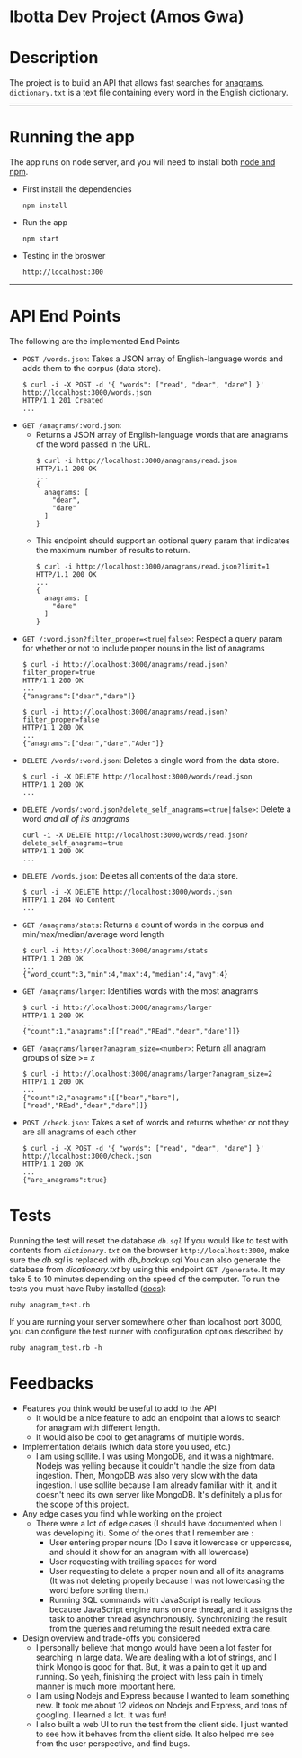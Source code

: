 Ibotta Dev Project (Amos Gwa)
=========

# Description
The project is to build an API that allows fast searches for [anagrams](https://en.wikipedia.org/wiki/Anagram). `dictionary.txt` is a text file containing every word in the English dictionary.

---
# Running the app
The app runs on node server, and you will need to install both [node and npm](https://docs.npmjs.com/getting-started/installing-node).

- First install the dependencies
  ```
  npm install
  ```
- Run the app
  ```
  npm start
  ```
- Testing in the broswer
  ```
  http://localhost:300
  ```
---
# API End Points
The following are the implemented End Points

- `POST /words.json`: Takes a JSON array of English-language words and adds them to the corpus (data store).
  ```
  $ curl -i -X POST -d '{ "words": ["read", "dear", "dare"] }' http://localhost:3000/words.json
  HTTP/1.1 201 Created
  ...
  ```
- `GET /anagrams/:word.json`:
  - Returns a JSON array of English-language words that are anagrams of the word passed in the URL.
    ```
    $ curl -i http://localhost:3000/anagrams/read.json
    HTTP/1.1 200 OK
    ...
    {
      anagrams: [
        "dear",
        "dare"
      ]
    }
    ```
  - This endpoint should support an optional query param that indicates the maximum number of results to return.
    ```
    $ curl -i http://localhost:3000/anagrams/read.json?limit=1
    HTTP/1.1 200 OK
    ...
    {
      anagrams: [
        "dare"
      ]
    }
    ```
- `GET /:word.json?filter_proper=<true|false>`: Respect a query param for whether or not to include proper nouns in the list of anagrams
  ```
  $ curl -i http://localhost:3000/anagrams/read.json?filter_proper=true
  HTTP/1.1 200 OK
  ...
  {"anagrams":["dear","dare"]}

  $ curl -i http://localhost:3000/anagrams/read.json?filter_proper=false
  HTTP/1.1 200 OK
  ...
  {"anagrams":["dear","dare","Ader"]}
  ```
- `DELETE /words/:word.json`: Deletes a single word from the data store.
  ```
  $ curl -i -X DELETE http://localhost:3000/words/read.json
  HTTP/1.1 200 OK
  ...
  ```
- `DELETE /words/:word.json?delete_self_anagrams=<true|false>`: Delete a word *and all of its anagrams*
  ```
  curl -i -X DELETE http://localhost:3000/words/read.json?delete_self_anagrams=true
  HTTP/1.1 200 OK
  ...
  ```
- `DELETE /words.json`: Deletes all contents of the data store.
  ```
  $ curl -i -X DELETE http://localhost:3000/words.json
  HTTP/1.1 204 No Content
  ...
  ```
- `GET /anagrams/stats`: Returns a count of words in the corpus and min/max/median/average word length
  ```
  $ curl -i http://localhost:3000/anagrams/stats
  HTTP/1.1 200 OK
  ...
  {"word_count":3,"min":4,"max":4,"median":4,"avg":4}
  ```
- `GET /anagrams/larger`: Identifies words with the most anagrams
  ```
  $ curl -i http://localhost:3000/anagrams/larger
  HTTP/1.1 200 OK
  ...
  {"count":1,"anagrams":[["read","REad","dear","dare"]]}
  ```
- `GET /anagrams/larger?anagram_size=<number>`: Return all anagram groups of size >= *x*
  ```
  $ curl -i http://localhost:3000/anagrams/larger?anagram_size=2
  HTTP/1.1 200 OK
  ...
  {"count":2,"anagrams":[["bear","bare"],["read","REad","dear","dare"]]}  
  ```
- `POST /check.json`: Takes a set of words and returns whether or not they are all anagrams of each other
  ```
  $ curl -i -X POST -d '{ "words": ["read", "dear", "dare"] }' http://localhost:3000/check.json
  HTTP/1.1 200 OK
  ...
  {"are_anagrams":true} 
  ```

# Tests

Running the test will reset the database *`db.sql`* If you would like to test with contents from *`dictionary.txt`* on the browser `http://localhost:3000`, make sure the *db.sql* is replaced with *db_backup.sql* You can also generate the database from *dicationary.txt* by using this endpoint `GET /generate`. It may take 5 to 10 minutes depending on the speed of the computer. To run the tests you must have Ruby installed ([docs](https://www.ruby-lang.org/en/documentation/installation/)):

```{bash}
ruby anagram_test.rb
```

If you are running your server somewhere other than localhost port 3000, you can configure the test runner with configuration options described by

```{bash}
ruby anagram_test.rb -h
```

# Feedbacks

- Features you think would be useful to add to the API
  - It would be a nice feature to add an endpoint that allows to search for anagram with different length.
  - It would also be cool to get anagrams of multiple words.
- Implementation details (which data store you used, etc.)
  - I am using sqllite. I was using MongoDB, and it was a nightmare. Nodejs was yelling because it couldn't handle the size from data ingestion. Then, MongoDB was also very slow with the data ingestion. I use sqllite because I am already familiar with it, and it doesn't need its own server like MongoDB. It's definitely a plus for the scope of this project.
- Any edge cases you find while working on the project
  - There were a lot of edge cases (I should have documented when I was developing it). Some of the ones that I remember are :
    - User entering proper nouns (Do I save it lowercase or uppercase, and should it show for an anagram with all lowercase)
    - User requesting with trailing spaces for word
    - User requesting to delete a proper noun and all of its anagrams (It was not deleting properly because I was not lowercasing the word before sorting them.)
    - Running SQL commands with JavaScript is really tedious because JavaScript engine runs on one thread, and it assigns the task to another thread asynchronously. Synchronizing the result from the queries and returning the result needed extra care.
- Design overview and trade-offs you considered
  - I personally believe that mongo would have been a lot faster for searching in large data. We are dealing with a lot of strings, and I think Mongo is good for that. But, it was a pain to get it up and running. So yeah, finishing the project with less pain in timely manner is much more important here.
  - I am using Nodejs and Express because I wanted to learn something new. It took me about 12 videos on Nodejs and Express, and tons of googling. I learned a lot. It was fun!
  - I also built a web UI to run the test from the client side. I just wanted to see how it behaves from the client side. It also helped me see from the user perspective, and find bugs.
